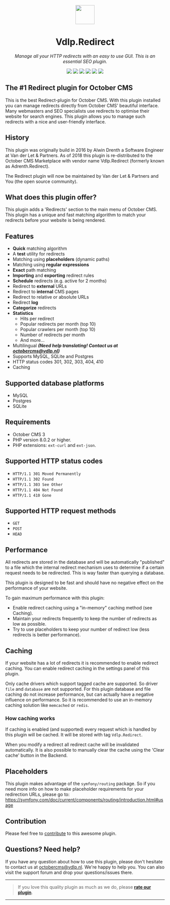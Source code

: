 <p align="center">
	<img height="60px" width="60px" src="https://plugins.vdlp.nl/octobercms/icons/Vdlp.Redirect.svg" >
	<h1 align="center">Vdlp.Redirect</h1>
</p>

<p align="center">
	<em>Manage all your HTTP redirects with an easy to use GUI. This is an essential SEO plugin.</em>
</p>

<p align="center">
	<img src="https://badgen.net/packagist/php/vdlp/oc-redirect-plugin">
	<img src="https://badgen.net/packagist/license/vdlp/oc-redirect-plugin">
	<img src="https://badgen.net/packagist/v/vdlp/oc-redirect-plugin/latest">
	<img src="https://badgen.net/badge/cms/October%20CMS">
	<img src="https://badgen.net/badge/type/plugin">
	<img src="https://plugins.vdlp.nl/octobercms/badge/installations.php?plugin=vdlp-redirect">
</p>

## The #1 Redirect plugin for October CMS

This is the best Redirect-plugin for October CMS. With this plugin installed you can manage redirects directly from October CMS' beautiful interface. Many webmasters and SEO specialists use redirects to optimise their website for search engines. This plugin allows you to manage such redirects with a nice and user-friendly interface.

## History

This plugin was originally build in 2016 by Alwin Drenth a Software Engineer at Van der Let & Partners.
As of 2018 this plugin is re-distributed to the October CMS Marketplace with vendor name Vdlp.Redirect (formerly known as Adrenth.Redirect).

The Redirect plugin will now be maintained by Van der Let & Partners and You (the open source community).

## What does this plugin offer?

This plugin adds a 'Redirects' section to the main menu of October CMS. This plugin has a unique and fast matching algorithm to match your redirects before your website is being rendered.

## Features

* **Quick** matching algorithm
* A **test** utility for redirects
* Matching using **placeholders** (dynamic paths)
* Matching using **regular expressions**
* **Exact** path matching
* **Importing** and **exporting** redirect rules
* **Schedule** redirects (e.g. active for 2 months)
* Redirect to **external** URLs
* Redirect to **internal** CMS pages
* Redirect to relative or absolute URLs
* Redirect **log**
* **Categorize** redirects
* **Statistics**
    * Hits per redirect
    * Popular redirects per month (top 10)
    * Popular crawlers per month (top 10)
    * Number of redirects per month
    * And more...
* Multilingual ***(Need help translating! Contact us at octobercms@vdlp.nl)***
* Supports MySQL, SQLite and Postgres
* HTTP status codes 301, 302, 303, 404, 410
* Caching

## Supported database platforms

* MySQL
* Postgres
* SQLite

## Requirements

* October CMS 3
* PHP version 8.0.2 or higher.
* PHP extensions: `ext-curl` and `ext-json`.

## Supported HTTP status codes

* `HTTP/1.1 301 Moved Permanently`
* `HTTP/1.1 302 Found`
* `HTTP/1.1 303 See Other`
* `HTTP/1.1 404 Not Found`
* `HTTP/1.1 410 Gone`

## Supported HTTP request methods

* `GET`
* `POST`
* `HEAD`

## Performance

All redirects are stored in the database and will be automatically "published" to a file which the internal redirect mechanism uses to determine if a certain request needs to be redirected. This is way faster than querying a database.

This plugin is designed to be fast and should have no negative effect on the performance of your website.

To gain maximum performance with this plugin:

* Enable redirect caching using a "in-memory" caching method (see Caching).
* Maintain your redirects frequently to keep the number of redirects as low as possible.
* Try to use placeholders to keep your number of redirect low (less redirects is better performance).

## Caching

If your website has a lot of redirects it is recommended to enable redirect caching. You can enable redirect caching in the settings panel of this plugin.

Only cache drivers which support tagged cache are supported. So driver `file` and `database` are not supported. For this plugin database and file caching do not increase performance, but can actually have a negative influence on performance. So it is recommended to use an in-memory caching solution like `memcached` or `redis`.

### How caching works

If caching is enabled (and supported) every request which is handled by this plugin will be cached. It will be stored with tag `Vdlp.Redirect`.

When you modify a redirect all redirect cache will be invalidated automatically. It is also possible to manually clear the cache using the 'Clear cache' button in the Backend.

## Placeholders

This plugin makes advantage of the `symfony/routing` package. So if you need more info on how to make placeholder requirements for your redirection URLs, please go to: https://symfony.com/doc/current/components/routing/introduction.html#usage

## Contribution

Please feel free to [contribute](https://github.com/vdlp/oc-redirect-plugin) to this awesome plugin.

## Questions? Need help?

If you have any question about how to use this plugin, please don't hesitate to contact us at octobercms@vdlp.nl. We're happy to help you. You can also visit the support forum and drop your questions/issues there.

---

> If you love this quality plugin as much as we do, please [**rate our plugin**](http://octobercms.com/plugin/vdlp-redirect).

---
